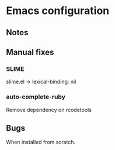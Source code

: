 # Emacs configuration

## Notes

## Manual fixes
### SLIME
slime.el -> lexical-binding: nil
### auto-complete-ruby
Remove dependency on rcodetools

## Bugs
When installed from scratch.
